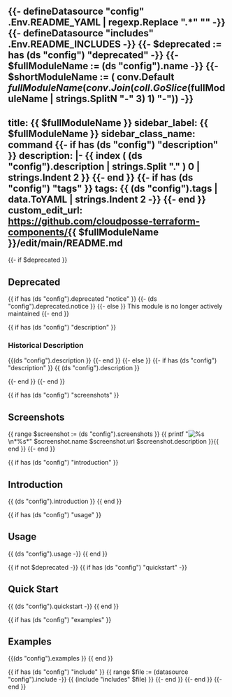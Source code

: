 {{- defineDatasource "config" .Env.README_YAML | regexp.Replace ".*" "" -}}
{{- defineDatasource "includes" .Env.README_INCLUDES -}}
{{- $deprecated := has (ds "config") "deprecated" -}}
{{- $fullModuleName := (ds "config").name -}}
{{- $shortModuleName := ( conv.Default $fullModuleName (conv.Join (coll.GoSlice ($fullModuleName | strings.SplitN "-" 3) 1) "-")) -}}
---
title: {{ $fullModuleName }}
sidebar_label: {{ $fullModuleName }}
sidebar_class_name: command
{{- if has (ds "config") "description" }}
description: |-
{{ index ( (ds "config").description | strings.Split "." )  0 | strings.Indent 2 }}
{{- end }}
{{- if has (ds "config") "tags" }}
tags:
{{ (ds "config").tags | data.ToYAML | strings.Indent 2 -}}
{{- end }}
custom_edit_url: https://github.com/cloudposse-terraform-components/{{ $fullModuleName }}/edit/main/README.md
---

{{- if $deprecated }}
## Deprecated

{{ if has (ds "config").deprecated "notice" }}
{{- (ds "config").deprecated.notice }}
{{- else }}
This module is no longer actively maintained
{{- end }}

{{ if has (ds "config") "description" }}
### Historical Description

{{(ds "config").description }}
{{- end }}
{{- else }}
{{- if has (ds "config") "description" }}
{{ (ds "config").description }}

{{- end }}
{{- end }}

{{ if has (ds "config") "screenshots" }}
## Screenshots

{{ range $screenshot := (ds "config").screenshots }}
{{ printf "![%s](%s)\n*%s*" $screenshot.name $screenshot.url $screenshot.description }}{{ end }}
{{- end }}

{{ if has (ds "config") "introduction" }}
## Introduction

{{ (ds "config").introduction }}
{{ end }}

{{ if has (ds "config") "usage" }}
## Usage

{{ (ds "config").usage -}}
{{ end }}

{{ if not $deprecated -}}
{{ if has (ds "config") "quickstart" -}}
## Quick Start

{{ (ds "config").quickstart -}}
{{ end }}

{{ if has (ds "config") "examples" }}
## Examples

{{(ds "config").examples }}
{{ end }}

{{ if has (ds "config") "include" }}
{{ range $file := (datasource "config").include -}}
{{ (include "includes" $file) }}
{{- end }}
{{- end }}
{{- end }}
